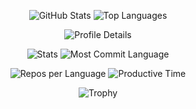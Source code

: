 <div align="center">

![GitHub Stats](https://github-readme-stats.vercel.app/api?username=WindTunnelRetirement&show_icons=true&theme=radical&hide_border=true&count_private=true&include_all_commits=true&bg_color=0d1117&title_color=00ff41&icon_color=39ff14&text_color=e6edf3)
![Top Languages](https://github-readme-stats.vercel.app/api/top-langs/?username=WindTunnelRetirement&layout=compact&theme=radical&hide_border=true&count_private=true&card_width=445&langs_count=10&bg_color=0d1117&title_color=00ff41&text_color=e6edf3)

![Profile Details](https://github-profile-summary-cards.vercel.app/api/cards/profile-details?username=WindTunnelRetirement&theme=matrix)

![Stats](https://github-profile-summary-cards.vercel.app/api/cards/stats?username=WindTunnelRetirement&theme=matrix)
![Most Commit Language](https://github-profile-summary-cards.vercel.app/api/cards/most-commit-language?username=WindTunnelRetirement&theme=matrix)

![Repos per Language](https://github-profile-summary-cards.vercel.app/api/cards/repos-per-language?username=WindTunnelRetirement&theme=matrix)
![Productive Time](https://github-profile-summary-cards.vercel.app/api/cards/productive-time?username=WindTunnelRetirement&theme=matrix&utcOffset=9)

![Trophy](https://github-profile-trophy.vercel.app/?username=WindTunnelRetirement&theme=matrix&no-frame=true&no-bg=true&margin-w=4&margin-h=2&column=7)

</div>
